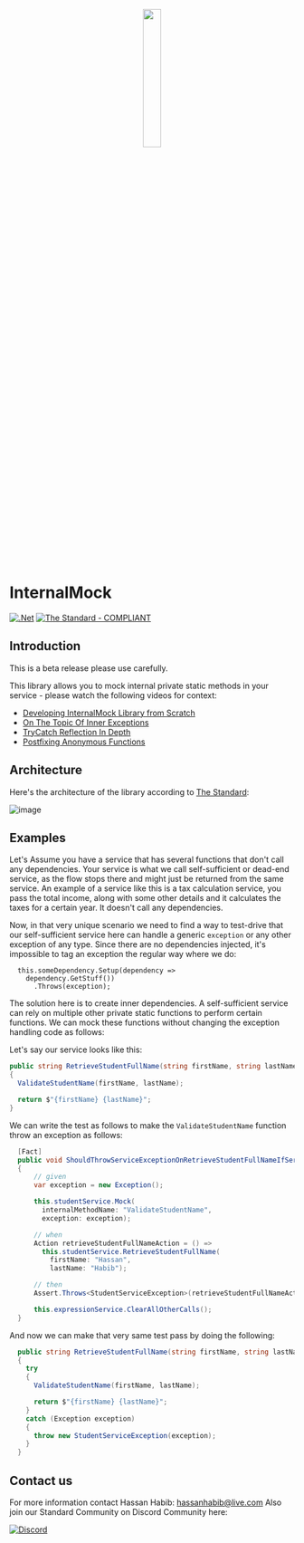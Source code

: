 <p align="center">
  <img width="25%" height="25%" src="https://github.com/hassanhabib/InternalMock/blob/master/InternalMock/InternalMock.png">
</p>


# InternalMock
[![.Net](https://github.com/hassanhabib/InternalMock/actions/workflows/dotnet.yml/badge.svg)](https://github.com/hassanhabib/InternalMock/actions/workflows/dotnet.yml)
[![The Standard - COMPLIANT](https://img.shields.io/badge/The_Standard-COMPLIANT-2ea44f)](https://github.com/hassanhabib/The-Standard)

## Introduction
This is a beta release please use carefully.

This library allows you to mock internal private static methods in your service - please watch the following videos for context:
- [Developing InternalMock Library from Scratch](https://www.youtube.com/watch?v=SuyzK2aWdqI)
- [On The Topic Of Inner Exceptions](https://www.youtube.com/watch?v=t7iBywCu35U)
- [TryCatch Reflection In Depth](https://www.youtube.com/watch?v=694A0qj6uC4)
- [Postfixing Anonymous Functions](https://www.youtube.com/watch?v=nGU8OD7CRdY)


## Architecture
Here's the architecture of the library according to [The Standard](https://github.com/hassanhabib/The-Standard):

![image](https://user-images.githubusercontent.com/1453985/164965639-ae86363c-e29b-48ef-b1b0-b39a95a860b0.png)

## Examples
Let's Assume you have a service that has several functions that don't call any dependencies. Your service is what we call self-sufficient or dead-end service, as the flow stops there and might just be returned from the same service. An example of a service like this is a tax calculation service, you pass the total income, along with some other details and it calculates the taxes for a certain year. It doesn't call any dependencies. 

Now, in that very unique scenario we need to find a way to test-drive that our self-sufficient service here can handle a generic `exception` or any other exception of any type. Since there are no dependencies injected, it's impossible to tag an exception the regular way where we do:
```cshap
  this.someDependency.Setup(dependency =>
    dependency.GetStuff())
      .Throws(exception);
```

The solution here is to create inner dependencies. A self-sufficient service can rely on multiple other private static functions to perform certain functions. We can mock these functions without changing the exception handling code as follows:

Let's say our service looks like this:
```csharp
public string RetrieveStudentFullName(string firstName, string lastName)
{
  ValidateStudentName(firstName, lastName);

  return $"{firstName} {lastName}";
}
```

We can write the test as follows to make the `ValidateStudentName` function throw an exception as follows:

```csharp
  [Fact]
  public void ShouldThrowServiceExceptionOnRetrieveStudentFullNameIfServiceErrorOccurrs3()
  {
      // given
      var exception = new Exception();

      this.studentService.Mock(
        internalMethodName: "ValidateStudentName",
        exception: exception);

      // when
      Action retrieveStudentFullNameAction = () =>
        this.studentService.RetrieveStudentFullName(
          firstName: "Hassan", 
          lastName: "Habib");

      // then
      Assert.Throws<StudentServiceException>(retrieveStudentFullNameAction);

      this.expressionService.ClearAllOtherCalls();
  }
```

And now we can make that very same test pass by doing the following:

```csharp
  public string RetrieveStudentFullName(string firstName, string lastName)
  {
    try
    {
      ValidateStudentName(firstName, lastName);

      return $"{firstName} {lastName}";
    }
    catch (Exception exception)
    {
      throw new StudentServiceException(exception);
    }
  }
```

## Contact us

For more information contact Hassan Habib: hassanhabib@live.com
Also join our Standard Community on Discord Community here:

[![Discord](https://discord.com/api/guilds/934130100008538142/widget.png?style=banner2)](https://discord.gg/vdPZ7hS52X)
